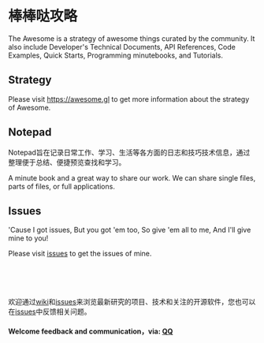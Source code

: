 # 棒棒哒攻略
The Awesome is a strategy of awesome things curated by the community. It also include Developer's Technical Documents, API References, Code Examples, Quick Starts, Programming minutebooks, and Tutorials.

## Strategy

Please visit https://awesome.gl to get more information about the strategy of Awesome.

## Notepad

Notepad旨在记录日常工作、学习、生活等各方面的日志和技巧技术信息，通过整理便于总结、便捷预览查找和学习。

A minute book and a great way to share our work. We can share single files, parts of files, or full applications.

## Issues

'Cause I got issues, But you got 'em too, So give 'em all to me, And I'll give mine to you!

Please visit [issues](https://github.com/suhao/issues) to get the issues of mine.


<br/><br/><br/>

欢迎通过[wiki](https://github.com/suhao/awesome/wiki)和[issues](https://github.com/suhao/awesome/issues/1)来浏览最新研究的项目、技术和关注的开源软件，您也可以在[issues](https://github.com/suhao/awesome/issues)中反馈相关问题。


#### Welcome feedback and communication，via: [QQ](http://wpa.qq.com/msgrd?v=3&uin=638781&site=qq&menu=yes)


